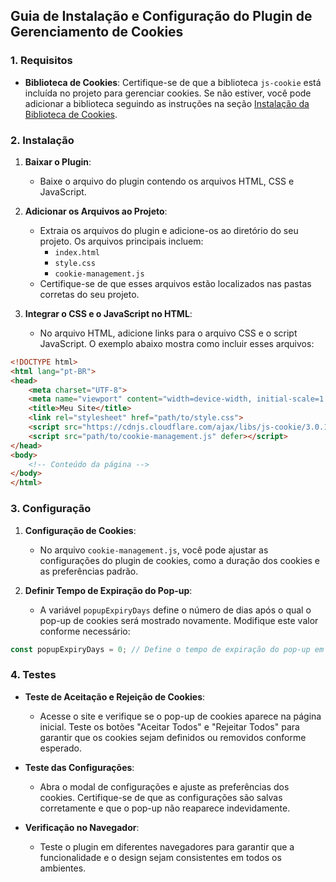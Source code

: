 ## Guia de Instalação e Configuração do Plugin de Gerenciamento de Cookies

### 1. Requisitos

- **Biblioteca de Cookies**: Certifique-se de que a biblioteca `js-cookie` está incluída no projeto para gerenciar cookies. Se não estiver, você pode adicionar a biblioteca seguindo as instruções na seção [Instalação da Biblioteca de Cookies](https://github.com/js-cookie/js-cookie).

### 2. Instalação

1. **Baixar o Plugin**:
    
    - Baixe o arquivo do plugin contendo os arquivos HTML, CSS e JavaScript. 
2. **Adicionar os Arquivos ao Projeto**:
    
    - Extraia os arquivos do plugin e adicione-os ao diretório do seu projeto. Os arquivos principais incluem:
        - `index.html` 
        - `style.css`
        - `cookie-management.js`
    - Certifique-se de que esses arquivos estão localizados nas pastas corretas do seu projeto.
3. **Integrar o CSS e o JavaScript no HTML**:
    
    - No arquivo HTML, adicione links para o arquivo CSS e o script JavaScript. O exemplo abaixo mostra como incluir esses arquivos:
		
```HTML
<!DOCTYPE html> 
<html lang="pt-BR"> 
<head>     
	<meta charset="UTF-8">     
	<meta name="viewport" content="width=device-width, initial-scale=1.0">
	<title>Meu Site</title>    
	<link rel="stylesheet" href="path/to/style.css">     
	<script src="https://cdnjs.cloudflare.com/ajax/libs/js-cookie/3.0.1/js.cookie.min.js"></script>     
	<script src="path/to/cookie-management.js" defer></script>
</head> 
<body>     
	<!-- Conteúdo da página --> 
</body>
</html>
```

### 3. Configuração

1. **Configuração de Cookies**:
    
    - No arquivo `cookie-management.js`, você pode ajustar as configurações do plugin de cookies, como a duração dos cookies e as preferências padrão.
2. **Definir Tempo de Expiração do Pop-up**:
    
    - A variável `popupExpiryDays` define o número de dias após o qual o pop-up de cookies será mostrado novamente. Modifique este valor conforme necessário:
        
```javascript
const popupExpiryDays = 0; // Define o tempo de expiração do pop-up em dias
```

### 4. Testes

- **Teste de Aceitação e Rejeição de Cookies**:
    
    - Acesse o site e verifique se o pop-up de cookies aparece na página inicial. Teste os botões "Aceitar Todos" e "Rejeitar Todos" para garantir que os cookies sejam definidos ou removidos conforme esperado.
- **Teste das Configurações**:
    
    - Abra o modal de configurações e ajuste as preferências dos cookies. Certifique-se de que as configurações são salvas corretamente e que o pop-up não reaparece indevidamente.
- **Verificação no Navegador**:
    
    - Teste o plugin em diferentes navegadores para garantir que a funcionalidade e o design sejam consistentes em todos os ambientes.